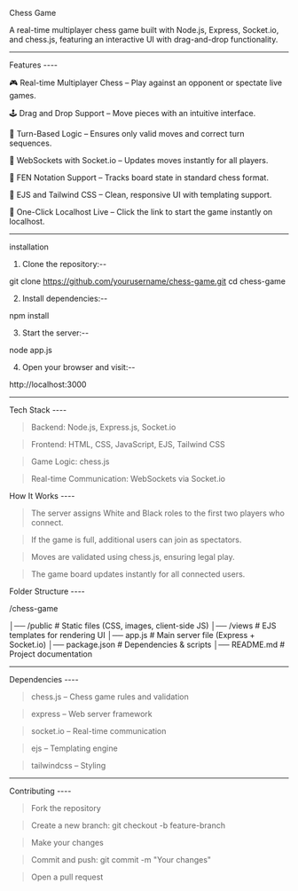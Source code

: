 Chess Game 

A real-time multiplayer chess game built with Node.js, Express, Socket.io, and chess.js, featuring an interactive UI with drag-and-drop functionality.

*******************************************

Features ----

🎮 Real-time Multiplayer Chess – Play against an opponent or spectate live games.

🕹 Drag and Drop Support – Move pieces with an intuitive interface.

🔄 Turn-Based Logic – Ensures only valid moves and correct turn sequences.

📡 WebSockets with Socket.io – Updates moves instantly for all players.

📜 FEN Notation Support – Tracks board state in standard chess format.

🎨 EJS and Tailwind CSS – Clean, responsive UI with templating support.

🚀 One-Click Localhost Live – Click the link to start the game instantly on localhost.

****************************

installation

1. Clone the repository:--

git clone https://github.com/yourusername/chess-game.git
cd chess-game

2. Install dependencies:--

npm install

3. Start the server:--

node app.js

4. Open your browser and visit:--

http://localhost:3000

****************************************************************

Tech Stack ----

> Backend: Node.js, Express.js, Socket.io

> Frontend: HTML, CSS, JavaScript, EJS, Tailwind CSS

> Game Logic: chess.js

> Real-time Communication: WebSockets via Socket.io

How It Works ----

> The server assigns White and Black roles to the first two players who connect.

> If the game is full, additional users can join as spectators.

> Moves are validated using chess.js, ensuring legal play.

> The game board updates instantly for all connected users.

Folder Structure ----

/chess-game

│── /public          # Static files (CSS, images, client-side JS)
│── /views           # EJS templates for rendering UI
│── app.js           # Main server file (Express + Socket.io)
│── package.json     # Dependencies & scripts
│── README.md        # Project documentation

****************************************

Dependencies ----

> chess.js – Chess game rules and validation

> express – Web server framework

> socket.io – Real-time communication

> ejs – Templating engine

> tailwindcss – Styling

**************************************

Contributing ----

> Fork the repository

> Create a new branch: git checkout -b feature-branch

> Make your changes

> Commit and push: git commit -m "Your changes"

> Open a pull request

